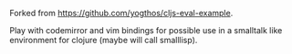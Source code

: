 Forked from https://github.com/yogthos/cljs-eval-example.

Play with codemirror and vim bindings for possible use in a smalltalk like environment for clojure (maybe will call smalllisp).
